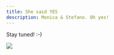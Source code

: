 ```yaml
---
title: She said YES
description: Monica & Stefano. Oh yes!
---
```


Stay tuned! <span class="dot">:-)</span>

![](/heart.png#small)
